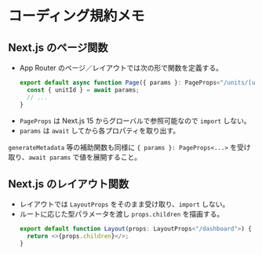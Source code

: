 # コーディング規約メモ

## Next.js のページ関数

- App Router のページ／レイアウトでは次の形で関数を定義する。
  ```ts
  export default async function Page({ params }: PageProps<"/units/[unitId]">) {
    const { unitId } = await params;
    // ...
  }
  ```
- `PageProps` は Next.js 15 からグローバルで参照可能なので `import` しない。
- `params` は `await` してから各プロパティを取り出す。

`generateMetadata` 等の補助関数も同様に `{ params }: PageProps<...>` を受け取り、`await params` で値を展開すること。

## Next.js のレイアウト関数

- レイアウトでは `LayoutProps` をそのまま受け取り、`import` しない。
- ルートに応じた型パラメータを渡し `props.children` を描画する。
  ```ts
  export default function Layout(props: LayoutProps<"/dashboard">) {
    return <>{props.children}</>;
  }
  ```

